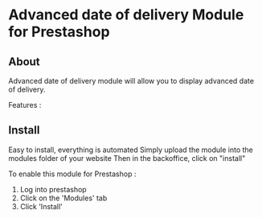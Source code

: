 # Advanced date of delivery Module for Prestashop

## About

Advanced date of delivery module will allow you to display advanced date of delivery.

Features :

## Install

Easy to install, everything is automated
Simply upload the module into the modules folder of your website
Then in the backoffice, click on "install"

To enable this module for Prestashop :
1. Log into prestashop
2. Click on the 'Modules' tab
3. Click 'Install'
